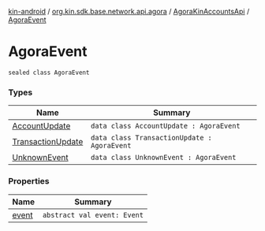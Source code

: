 [kin-android](../../../index.md) / [org.kin.sdk.base.network.api.agora](../../index.md) / [AgoraKinAccountsApi](../index.md) / [AgoraEvent](./index.md)

# AgoraEvent

`sealed class AgoraEvent`

### Types

| Name | Summary |
|---|---|
| [AccountUpdate](-account-update/index.md) | `data class AccountUpdate : AgoraEvent` |
| [TransactionUpdate](-transaction-update/index.md) | `data class TransactionUpdate : AgoraEvent` |
| [UnknownEvent](-unknown-event/index.md) | `data class UnknownEvent : AgoraEvent` |

### Properties

| Name | Summary |
|---|---|
| [event](event.md) | `abstract val event: Event` |
